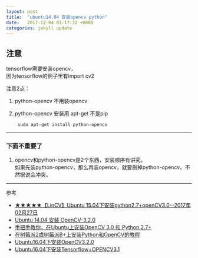 ```yaml
---
layout: post
title:  "ubuntu14.04 安装opencv python"
date:   2017-12-04 01:17:32 +0800
categories: jekyll update
--- 
```

## 注意 ##
tensorflow需要安装opencv，  
因为tensorflow的例子里有import cv2

注意2点：

1. python-opencv 不用装opencv
2. python-opencv 安装用 apt-get 不是pip


		sudo apt-get install python-opencv

-----------------------------------------
### 下面不重要了 ###

1. opencv和python-opencv是2个东西，安装顺序有讲究。   
如果先装python-opencv，那么再装opencv，就要删掉python-opencv。不然据说会冲突。


-----------------------------------------

参考

* [★★★★★【LinCV】Ubuntu 15.04下安装python2.7+openCV3.0--2017年02月27日](http://lib.csdn.net/article/opencv/26945)
* [Ubuntu 14.04 安装 OpenCV-3.2.0](http://blog.csdn.net/youngpan1101/article/details/58027049)
* [手把手教你，在Ubuntu上安装OpenCV 3.0 和 Python 2.7+](http://nooverfit.com/wp/%E6%89%8B%E6%8A%8A%E6%89%8B%E6%95%99%E4%BD%A0%EF%BC%8C%E5%9C%A8ubuntu%E4%B8%8A%E5%AE%89%E8%A3%85opencv-3-0-%E5%92%8C-python-2-7/)
* [在树莓派2或树莓派B+上安装Python和OpenCV的教程](http://www.jb51.net/article/63103.htm)
* [Ubuntu16.04下安装OpenCV3.2.0](https://www.cnblogs.com/arkenstone/p/6490017.html)
* [Ubuntu16.04下安装Tensorflow+OPENCV3.1](http://www.jianshu.com/p/69c3de470cc6)
